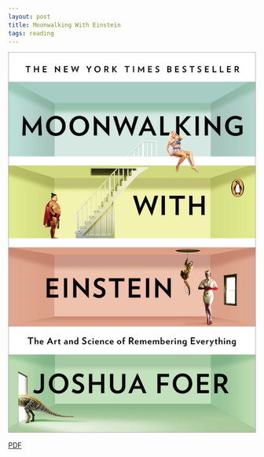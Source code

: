 ```yaml
---
layout: post
title: Moonwalking With Einstein
tags: reading
---
```


![moonwalking](/assets/moonwalking.jpg)

[PDF](http://www.capitalessence.com/blog/wp-content/uploads/2011/12/Moonwalking_with_Einstein_-_Foer__Joshua.pdf)


